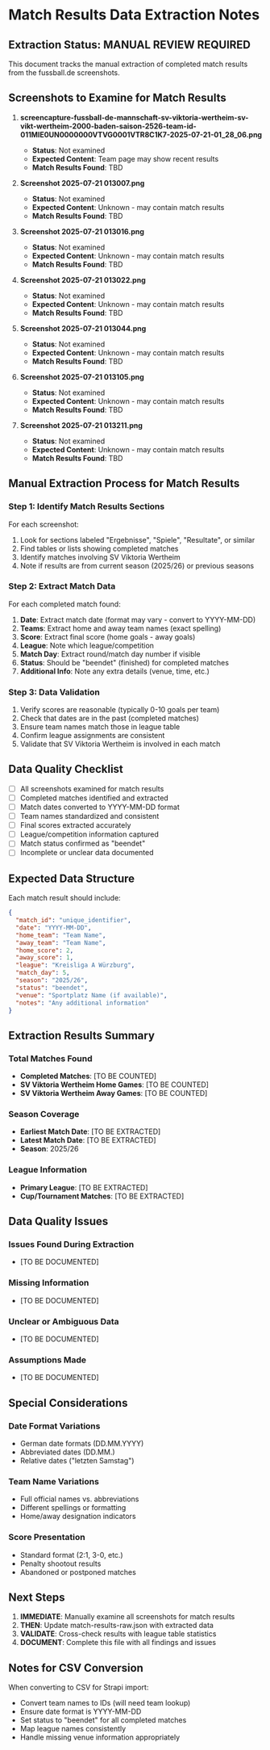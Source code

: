 # Match Results Data Extraction Notes

## Extraction Status: MANUAL REVIEW REQUIRED

This document tracks the manual extraction of completed match results from the fussball.de screenshots.

## Screenshots to Examine for Match Results

1. **screencapture-fussball-de-mannschaft-sv-viktoria-wertheim-sv-vikt-wertheim-2000-baden-saison-2526-team-id-011MIE0UN0000000VTVG0001VTR8C1K7-2025-07-21-01_28_06.png**
   - **Status**: Not examined
   - **Expected Content**: Team page may show recent results
   - **Match Results Found**: TBD

2. **Screenshot 2025-07-21 013007.png**
   - **Status**: Not examined
   - **Expected Content**: Unknown - may contain match results
   - **Match Results Found**: TBD

3. **Screenshot 2025-07-21 013016.png**
   - **Status**: Not examined
   - **Expected Content**: Unknown - may contain match results
   - **Match Results Found**: TBD

4. **Screenshot 2025-07-21 013022.png**
   - **Status**: Not examined
   - **Expected Content**: Unknown - may contain match results
   - **Match Results Found**: TBD

5. **Screenshot 2025-07-21 013044.png**
   - **Status**: Not examined
   - **Expected Content**: Unknown - may contain match results
   - **Match Results Found**: TBD

6. **Screenshot 2025-07-21 013105.png**
   - **Status**: Not examined
   - **Expected Content**: Unknown - may contain match results
   - **Match Results Found**: TBD

7. **Screenshot 2025-07-21 013211.png**
   - **Status**: Not examined
   - **Expected Content**: Unknown - may contain match results
   - **Match Results Found**: TBD

## Manual Extraction Process for Match Results

### Step 1: Identify Match Results Sections
For each screenshot:
1. Look for sections labeled "Ergebnisse", "Spiele", "Resultate", or similar
2. Find tables or lists showing completed matches
3. Identify matches involving SV Viktoria Wertheim
4. Note if results are from current season (2025/26) or previous seasons

### Step 2: Extract Match Data
For each completed match found:
1. **Date**: Extract match date (format may vary - convert to YYYY-MM-DD)
2. **Teams**: Extract home and away team names (exact spelling)
3. **Score**: Extract final score (home goals - away goals)
4. **League**: Note which league/competition
5. **Match Day**: Extract round/match day number if visible
6. **Status**: Should be "beendet" (finished) for completed matches
7. **Additional Info**: Note any extra details (venue, time, etc.)

### Step 3: Data Validation
1. Verify scores are reasonable (typically 0-10 goals per team)
2. Check that dates are in the past (completed matches)
3. Ensure team names match those in league table
4. Confirm league assignments are consistent
5. Validate that SV Viktoria Wertheim is involved in each match

## Data Quality Checklist

- [ ] All screenshots examined for match results
- [ ] Completed matches identified and extracted
- [ ] Match dates converted to YYYY-MM-DD format
- [ ] Team names standardized and consistent
- [ ] Final scores extracted accurately
- [ ] League/competition information captured
- [ ] Match status confirmed as "beendet"
- [ ] Incomplete or unclear data documented

## Expected Data Structure

Each match result should include:
```json
{
  "match_id": "unique_identifier",
  "date": "YYYY-MM-DD",
  "home_team": "Team Name",
  "away_team": "Team Name", 
  "home_score": 2,
  "away_score": 1,
  "league": "Kreisliga A Würzburg",
  "match_day": 5,
  "season": "2025/26",
  "status": "beendet",
  "venue": "Sportplatz Name (if available)",
  "notes": "Any additional information"
}
```

## Extraction Results Summary

### Total Matches Found
- **Completed Matches**: [TO BE COUNTED]
- **SV Viktoria Wertheim Home Games**: [TO BE COUNTED]
- **SV Viktoria Wertheim Away Games**: [TO BE COUNTED]

### Season Coverage
- **Earliest Match Date**: [TO BE EXTRACTED]
- **Latest Match Date**: [TO BE EXTRACTED]
- **Season**: 2025/26

### League Information
- **Primary League**: [TO BE EXTRACTED]
- **Cup/Tournament Matches**: [TO BE EXTRACTED]

## Data Quality Issues

### Issues Found During Extraction
- [TO BE DOCUMENTED]

### Missing Information
- [TO BE DOCUMENTED]

### Unclear or Ambiguous Data
- [TO BE DOCUMENTED]

### Assumptions Made
- [TO BE DOCUMENTED]

## Special Considerations

### Date Format Variations
- German date formats (DD.MM.YYYY)
- Abbreviated dates (DD.MM.)
- Relative dates ("letzten Samstag")

### Team Name Variations
- Full official names vs. abbreviations
- Different spellings or formatting
- Home/away designation indicators

### Score Presentation
- Standard format (2:1, 3-0, etc.)
- Penalty shootout results
- Abandoned or postponed matches

## Next Steps

1. **IMMEDIATE**: Manually examine all screenshots for match results
2. **THEN**: Update match-results-raw.json with extracted data
3. **VALIDATE**: Cross-check results with league table statistics
4. **DOCUMENT**: Complete this file with all findings and issues

## Notes for CSV Conversion

When converting to CSV for Strapi import:
- Convert team names to IDs (will need team lookup)
- Ensure date format is YYYY-MM-DD
- Set status to "beendet" for all completed matches
- Map league names consistently
- Handle missing venue information appropriately